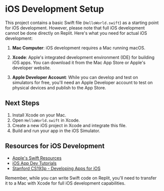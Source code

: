 # iOS Development Setup

This project contains a basic Swift file (`HelloWorld.swift`) as a starting point for iOS development. However, please note that full iOS development cannot be done directly on Replit. Here's what you need for actual iOS development:

1. **Mac Computer**: iOS development requires a Mac running macOS.

2. **Xcode**: Apple's integrated development environment (IDE) for building iOS apps. You can download it from the Mac App Store or Apple's developer website.

3. **Apple Developer Account**: While you can develop and test on simulators for free, you'll need an Apple Developer account to test on physical devices and publish to the App Store.

## Next Steps

1. Install Xcode on your Mac.
2. Open `HelloWorld.swift` in Xcode.
3. Create a new iOS project in Xcode and integrate this file.
4. Build and run your app in the iOS Simulator.

## Resources for iOS Development

- [Apple's Swift Resources](https://developer.apple.com/swift/resources/)
- [iOS App Dev Tutorials](https://developer.apple.com/tutorials/app-dev-training)
- [Stanford CS193p - Developing Apps for iOS](https://cs193p.sites.stanford.edu/)

Remember, while you can write Swift code on Replit, you'll need to transfer it to a Mac with Xcode for full iOS development capabilities.
